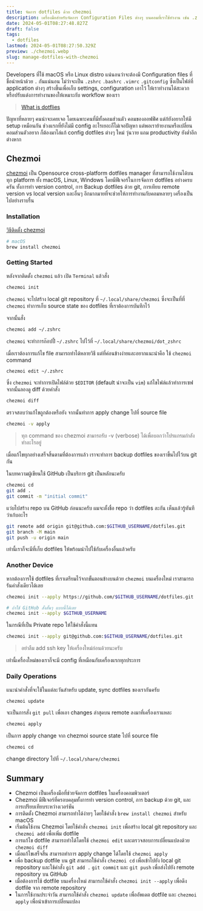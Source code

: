 ```yaml
---
title: จัดการ dotfiles ด้วย chezmoi
description: เครื่องมือสำหรับจัดการ Configuration Files ต่างๆ บนคอมที่เราใช้ทำงาน เช่น .zshrc, .bashrc อยาก Backup และ Share ระหว่างคอมหลายเครื่อง มาใช้ Chezmoi กัน
date: 2024-05-01T08:27:48.827Z
draft: false
tags:
  - dotfiles
lastmod: 2024-05-01T08:27:50.329Z
preview: ./chezmoi.webp
slug: manage-dotfiles-with-chezmoi
---
```


Developers ที่ใช้ macOS หรือ Linux distro แน่นอนว่าจะต้องมี Configuration files ที่ชื่อนำหน้าด้วย `.` กันแน่นอน ไม่ว่าจะเป็น `.zshrc` `.bashrc` `.vimrc` `.gitconfig` ซึ่งเป็นไฟล์ที่ application ต่างๆ สร้างขึ้นเพื่อเก็บ settings, configuration เอาไว้ ให้เราทำงานได้สะดวก หรือปรับแต่งการทำงานของให้เหมาะกับ workflow ของเรา

> [What is dotflies](https://www.freecodecamp.org/news/dotfiles-what-is-a-dot-file-and-how-to-create-it-in-mac-and-linux/)

ปัญหาที่หลายๆ คนน่าจะเคยเจอ โดยเฉพาะคนที่มีทั้งคอมส่วนตัว คอมของออฟฟิศ แต่ก้ยังอยากให้มี setup เหมือนกัน ช่วงแรกที่ยังไม่มี config อะไรเยอะก็ไม่เจอปัญหา แต่พอเราย้ายงานหรือเปลี่ยนคอมส่วนตัวอยาก ก็ต้องมาไล่แก้ config dotfiles ต่างๆ ใหม่ วุ่นวาย แถม productivity ยังต่ำอีกต่างหาก

## Chezmoi

[chezmoi](https://www.chezmoi.io/) เป็น Opensource cross-platform dotfiles manager ที่สามารถใช้งานได้บนทุก platform ทั้ง macOS, Linux, Windows โดยมีฟีเจอร์ในการจัดการ dotfiles อย่างครบครัน ทั้งการทำ version control, การ Backup dotfiles ด้วย git, การเทียบ remote version vs local version และอื่นๆ อีกมากมายที่จะช่วยให้การทำงานกับคอมหลายๆ เครื่องเป็นไปอย่างราบรื่น

### Installation

[วิธีติดตั้ง chezmoi](https://www.chezmoi.io/install/)

```sh
# macOS
brew install chezmoi
```

### Getting Started

หลังจากติดตั้ง `chezmoi` แล้ว เปิด `Terminal` แล้วสั่ง

```sh
chezmoi init
```

`chezmoi` จะไปสร้าง local git repository ที่ `~/.local/share/chezmoi` ซึ่งจะเป็นที่ที่ `chezmoi` ทำการเก็บ source state ของ dotfiles ที่เราต้องการบันทึกไว้

จากนั้นสั่ง

```sh
chezmoi add ~/.zshrc
```

`chezmoi` จะทำการก๊อปปี้ `~/.zshrc` ไปไว้ที่ `~/.local/share/chezmoi/dot_zshrc`

เมื่อเราต้องการแก้ไข file สามารถทำได้หลายวิธี แต่ที่ค่อนข้างง่ายและอยากแนะนำคือ ใช้ `chezmoi` command

```sh
chezmoi edit ~/.zshrc
```

ซึ่ง `chezmoi` จะทำการเปิดไฟล์ด้วย `$EDITOR` (default น่าจะเป็น `vim`) แก้ไขไฟล์แล้วทำการเซฟ จากนั้นลองดู diff ด้วยคำสั่ง

```sh
chezmoi diff
```

ตรวจสอบว่าแก้ไขถูกต้องหรือยัง จากนั้นทำการ apply change ไปที่ source file

```sh
chezmoi -v apply
```

> ทุก command ของ chezmoi สามารถรับ -v (verbose) ได้เพื่อบอกว่าโปรแกรมกำลังทำอะไรอยู่

เมื่อแก้ไขทุกอย่างเสร็จสิ้นตามที่ต้องการแล้ว เราจะทำการ backup dotfiles ของเราขึ้นไปไว้บน git กัน

ในบทความผู้เขียนใช้ GitHub เป็นบริการ git เป็นหลักนะครับ

```sh
chezmoi cd
git add .
git commit -m "initial commit"
```

แว่บไปสร้าง repo บน GitHub ก่อนนะครับ ผมจะตั้งชื่อ repo ว่า dotfiles ละกัน เห็นแล้วรู้ทันทีว่าเก้บอะไร

```sh
git remote add origin git@github.com:$GITHUB_USERNAME/dotfiles.git
git branch -M main
git push -u origin main
```

เท่านี้เราก็จะมีที่เก็บ dotfiles ให้พร้อมนำไปใช้กับเครื่องอื่นแล้วครับ

### Another Device

หากต้องการใช้ dotfiles ที่เราเตรียมไว้จากขั้นตอนข้างบนด้วย `chezmoi` บนเครื่องใหม่ เราสามารถรันคำสั่งเดียวได้เลย

```sh
chezmoi init --apply https://github.com/$GITHUB_USERNAME/dotfiles.git

# ถ้าใช้ GitHub สั่งสั้นๆ แบบนี้ได้เลย
chezmoi init --apply $GITHUB_USERNAME
```

ในกรณีที่เป็น Private repo ให้ใช้คำสั่งนี้แทน

```sh
chezmoi init --apply git@github.com:$GITHUB_USERNAME/dotfiles.git
```

> อย่าลืม add ssh key ให้เครื่องใหม่ก่อนด้วยนะครับ

เท่านี้เครื่องใหม่ของเราก็จะมี config ที่เหมือนกับเครื่องแรกทุกประการ

### Daily Operations

แนะนำคำสั่งที่จะใช้ในแต่ละวันสำหรับ update, sync dotfiles ของเรากันครับ

```sh
chezmoi update
```

จะเป็นการสั่ง `git pull` เพื่อเอา changes ล่าสุดบน remote ลงมาที่เครื่องเราแหละ

```sh
chezmoi apply
```

เป็นการ apply change จาก chezmoi source state ไปที่ source file

```sh
chezmoi cd
```

change directory ไปที่ `~/.local/share/chezmoi`

## Summary

- Chezmoi เป็นเครื่องมือที่ช่วยจัดการ dotfiles ในเครื่องคอมพิวเตอร์
- Chezmoi มีฟีเจอร์ที่ครอบคลุมทั้งการทำ version control, การ backup ด้วย git, และการเปรียบเทียบระหว่างเวอร์ชัน
- การติดตั้ง Chezmoi สามารถทำได้ง่ายๆ โดยใช้คำสั่ง `brew install chezmoi` สำหรับ macOS
- เริ่มต้นใช้งาน Chezmoi โดยใช้คำสั่ง `chezmoi init` เพื่อสร้าง local git repository และ `chezmoi add` เพื่อเพิ่ม dotfile
- การแก้ไข dotfile สามารถทำได้โดยใช้ `chezmoi edit` และตรวจสอบการเปลี่ยนแปลงด้วย `chezmoi diff`
- เมื่อแก้ไขเสร็จสิ้น สามารถทำการ apply change ได้โดยใช้ `chezmoi apply`
- เพื่อ backup dotfile บน git สามารถใช้คำสั่ง `chezmoi cd` เพื่อเข้าไปยัง local git repository และใช้คำสั่ง `git add .` `git commit` และ `git push` เพื่อส่งไปยัง remote repository บน GitHub
- เมื่อต้องการใช้ dotfile บนเครื่องใหม่ สามารถใช้คำสั่ง `chezmoi init --apply` เพื่อดึง dotfile จาก remote repository
- ในการใช้งานประจำวัน สามารถใช้คำสั่ง `chezmoi update` เพื่ออัพเดต dotfile และ `chezmoi apply` เพื่อนำเข้าการเปลี่ยนแปลง
